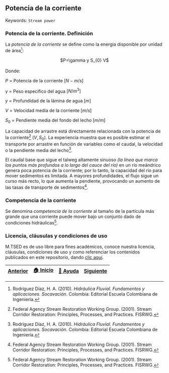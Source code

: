 ## Potencia de la corriente
Keywords: `Stream power`

### Potencia de la corriente. Definición
La _potencia de la corriente_ se define como la energía disponible por unidad de área[^1]:

<div align="center">
$P=\gamma  y  S_{0} V$
</div>
<br>
Donde:
<br>

$P$ = Potencia de la corriente $[N-m/s]$

$\gamma$ = Peso específico del agua $[N/m^{3}]$

$y$ = Profundidad de la lámina de agua $[m]$

$V$ = Velocidad media de la corriente $[m/s]$

$S_{0}$ = Pendiente media del fondo del lecho $[m/m]$

La capacidad de arrastre está directamente relacionada con la potencia de la corriente[^2] $(V,S_{0})$. La experiencia muestra que es posible estimar el transporte por arrastre en función de variables como el caudal, la velocidad o la pendiente media del lecho[^1].

El caudal base que sigue el talweg altamente sinuoso _(la línea que marca los puntos más profundos a lo largo del cauce del río)_ en un río meándrico genera poca potencia de la corriente; por lo tanto, la capacidad del río para mover sedimentos es limitada. A mayores profundidades, el flujo sigue un curso más recto, lo que aumenta la pendiente, provocando un aumento de las tasas de transporte de sedimentos[^2]. 

### Competencia de la corriente

Se denomina _competencia de la corriente_ al tamaño de la partícula más grande que una corriente puede mover bajo un conjunto dado de condiciones hidráulicas[^2].

### Licencia, cláusulas y condiciones de uso

M.TSED es de uso libre para fines académicos, conoce nuestra licencia, cláusulas, condiciones de uso y como referenciar los contenidos publicados en este repositorio, dando [clic aquí](https://github.com/mflatouche/M.TSED/wiki/License).

| [Anterior]() | [:house: Inicio](https://github.com/mflatouche/M.TSED/wiki) | [:beginner: Ayuda]()  | [Siguiente]() |
|---------------------------------------------------------------------------------|------------------------------------------------------------|------------------------------------------------------------------------|-----------------------------------------------------------------------------------|

[^1]: Rodríguez Díaz, H. A. (2010). _Hidráulica Fluvial. Fundamentos y aplicaciones. Socavación_. Colombia: Editorial Escuela Colombiana de Ingeniería.
[^2]: Federal Agency Stream Restoration Working Group. (2001). Stream Corridor Restoration: Principles, Processes, and Practices. FISRWG.
